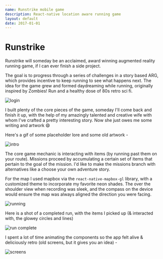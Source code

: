```yaml
---
name: Runstrike mobile game
description: React-native location aware running game 
layout: default
date: 2017-01-01
---
```


# Runstrike

Runstrike will someday be an acclaimed, award winning augmented reality running game, if I can ever finish a side project.  

The goal is to progress through a series of challenges in a story based ARG, which provides incentive to keep running to see what happens next.  The idea for the game grew and formed daydreaming while running, originally inspired by Zombies! Run and a healthy dose of 80s retro sci fi.

![login](/assets/runstrike/login.png)

I built plenty of the core pieces of the game, someday I'll come back and finish it up, with the help of my amazingly talented and creative wife with whom I've crafted a pretty interesting story. Now she just owes me some writing and artwork :smile:

Here's a gif of some placeholder lore and some old artwork - 

![intro](/assets/runstrike/intro.gif)

The core game mechanic is interacting with items (by running past them on your route).  Missions proceed by accumulating a certain set of items that pertain to the goal of the mission. I'd like to make the missions branch with alternatives like a choose your own adventure story.

For the map I used mapbox via the `react-native-mapbox-gl` library, with a customized theme to incorporate my favorite neon shades. The over the shoulder view when recording was sleek, and the compass on the device would ensure the map was always aligned the direction you were facing.

![running](/assets/runstrike/running.png)

Here is a shot of a completed run, with the items I picked up (& interacted with, the glowey circles and lines)

![run complete](/assets/runstrike/run-complete.png)

I spent a lot of time animating the components so the app felt alive & deliciously retro (old screens, but it gives you an idea)  - 

![screens](/assets/runstrike/screens.gif)


